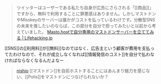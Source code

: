 
> ツイッターはユーザーである私たち自身が広告にさらされる「[[商品]]」ですから、無料で利用することに罪悪感はありません。しかしマストドンやMisskeyのサーバーは誰かがコストを払っているわけです。分散型SNSの未来を推したいのならば、この部分を自分で担ってみたいと以前から考えていました。
[Masto.hostで自分専用のマストドンサーバーを立ててみる | Lifehacking.jp](https://lifehacking.jp/2023/04/personal-mastodon/)

[[SNS]]の[[利用料]]が[[無料]]なのではなく、広告主という顧客が費用を支払ってたわけなので、それが成立しなくなれば[[情報発信のコスト]]を自分で払わなければならなくなるんだよなー

> [nishio](https://twitter.com/nishio/status/1646347198442131456) [[マストドン]]を自前ホストすることにはあんまり魅力を感じない、[[Polis]]をマストドンにつなげられないか？
